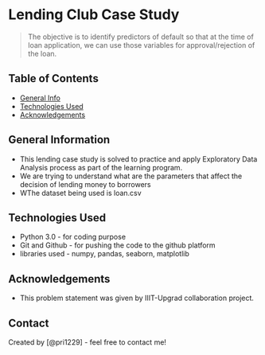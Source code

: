 # Lending Club Case Study
> The objective is to identify predictors of default so that at the time of loan application, we can use those variables for approval/rejection of the loan. 


## Table of Contents
* [General Info](#general-information)
* [Technologies Used](#technologies-used)
* [Acknowledgements](#acknowledgements)

<!-- You can include any other section that is pertinent to your problem -->

## General Information
- This lending case study is solved to practice and apply Exploratory Data Analysis process as part of the learning program.
- We are trying to understand what are the parameters that affect the decision of lending money to borrowers
- WThe dataset being used is loan.csv

<!-- You don't have to answer all the questions - just the ones relevant to your project. -->

## Technologies Used
- Python 3.0 - for coding purpose
- Git and Github - for pushing the code to the github platform
- libraries used - numpy, pandas, seaborn, matplotlib

<!-- As the libraries versions keep on changing, it is recommended to mention the version of library used in this project -->

## Acknowledgements

- This problem statement was given by IIIT-Upgrad collaboration project.


## Contact
Created by [@pri1229] - feel free to contact me!


<!-- Optional -->
<!-- ## License -->
<!-- This project is open source and available under the [... License](). -->

<!-- You don't have to include all sections - just the one's relevant to your project -->